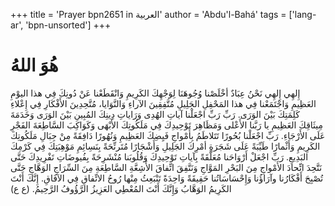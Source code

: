 +++
title = 'Prayer bpn2651 in العربية'
author = 'Abdu'l-Bahá'
tags = ['lang-ar', 'bpn-unsorted']
+++
# هُوَ اللهُ
إِلهِي إِلهِي نَحْنُ عِبَادٌ أخْلَصْنا وُجُوهَنَا لِوَجْهِكَ الكَرِيمِ وَانْقَطَعْنا عَنْ دُونِكَ فِي هذا اليوْمِ العَظِيمِ وَاجْتَمَعْنا فِي هذا المَحْفِلِ الجَلِيلِ مُتَّفِقِينَ الآراءِ وَالنَّوَايا، مُتَّحِدِينَ الأَفْكَارِ فِي إِعْلاءِ كَلِمَتِكَ بَيْنَ الوَرَى. رَبِّ رَبِّ اجْعَلْنا آياتِ الهُدِى وَرَاياتِ دِينِكَ المُبِينِ بَيْنَ الوَرَى وَخَدَمَةَ مِيثَاقِكَ العَظِيمِ يا رَبَّنا الأَعْلى وَمَظَاهِرَ تَوْحِيدِكَ فِي مَلَكُوتِكَ الأَبْهَى وَكَوَاكِبَ السَّاطِعَةَ الفَجْرِ عَلَى الأَرْجَاءِ. رَبِّ اجْعَلْنا بُحُورًا تَتَلاطَمُ بِأَمْواجِ فَيِضِكَ العَظِيمِ وَنُهُورًا دَافِقَةً مِنْ جِبَالِ مَلَكُوتِكَ الكَرِيمِ وَأَثْمارًا طَيِّبَةً عَلَى شَجَرَةِ أمْرِكَ الجَلِيلِ وَأَشْجَارًا مُتَرنِّحَةً بِنَسِائِمِ مَوْهِبَتِكَ فِي كَرْمِكَ البَدِيعِ. رَبِّ اجْعَلْ أَرْوَاحَنا مُعَلَّقَةً بِآياتِ تَوْحِيدِكَ وَقُلُوبَنا مُنْشَرِحَةً بِفُيوضَاتِ تَفْرِيدِكَ حَتَّى نَتَّحِدَ اتِّحادَ الأَمْواجِ مِنَ البَحْرِ المَوَّاجِ وَنَتَّفِقَ اتِّفاقَ الأَشِعَّةِ السَّاطِعَةِ مِنَ السِّرَاجِ الوَهَّاجِ حَتَّى تُصْبِحَ أَفْكَارُنا وآرَاؤُنا وَإِحْسَاسَاتُنا حَقِيقَةً وَاحِدَةً تَنْبَعِثُ مِنْها رُوحُ الاتِّفاقِ فِي الآفَاقِ. إِنَّكَ أَنْتَ الكَرِيمُ الوَهَّابُ وَإِنَّكَ أَنْتَ المُعْطِي العَزِيزُ الرَّؤُوفُ الرَّحِيمُ. (ع ع)
